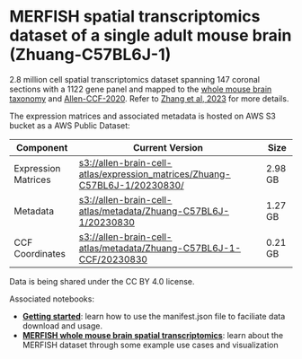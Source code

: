 # MERFISH spatial transcriptomics dataset of a single adult mouse brain (Zhuang-C57BL6J-1)

2.8 million cell spatial transcriptomics dataset spanning 147 coronal sections with a 1122 gene panel and mapped to the  [whole mouse brain taxonomy](WMB-taxonomy.md) and [Allen-CCF-2020](Allen-CCF-2020.md). Refer to [Zhang et al, 2023](https://doi.org/10.1101/2023.03.06.531348) for more details.

The expression matrices and associated metadata is hosted on AWS S3 bucket as a AWS Public Dataset:

| Component | Current Version | Size |
|---|--|---|
| Expression Matrices | [s3://allen-brain-cell-atlas/expression_matrices/Zhuang-C57BL6J-1/20230830/](https://allen-brain-cell-atlas.s3.us-west-2.amazonaws.com/index.html#expression_matrices/Zhuang-C57BL6J-1/20230830/) | 2.98 GB |
| Metadata | [s3://allen-brain-cell-atlas/metadata/Zhuang-C57BL6J-1/20230830](https://allen-brain-cell-atlas.s3.us-west-2.amazonaws.com/index.html#metadata/Zhuang-C57BL6J-1/20230830/) | 1.27 GB |
| CCF Coordinates | [s3://allen-brain-cell-atlas/metadata/Zhuang-C57BL6J-1-CCF/20230830](https://allen-brain-cell-atlas.s3.us-west-2.amazonaws.com/index.html#metadata/Zhuang-C57BL6J-1-CCF/20230830/) | 0.21 GB |

Data is being shared under the CC BY 4.0 license.

Associated notebooks:
* [**Getting started**](../notebooks/getting_started.ipynb): learn how to use the manifest.json file to faciliate data download and usage.
* [**MERFISH whole mouse brain spatial transcriptomics**](../notebooks/zhuang_merfish_tutorial.ipynb): learn about the MERFISH dataset through some example use cases and visualization
